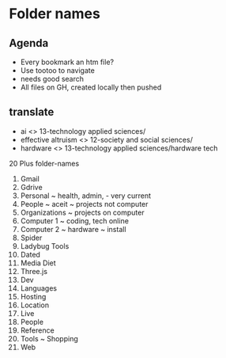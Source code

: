 # Folder names

## Agenda

* Every bookmark an htm file?
* Use tootoo to navigate
* needs good search
* All files on GH, created locally then pushed


## translate

* ai <> 13-technology applied sciences/
* effective altruism <> 12-society and social sciences/
* hardware <> 13-technology applied sciences/hardware tech


20 Plus folder-names

1. Gmail
2. Gdrive
3. Personal ~ health, admin, - very current
4. People ~ aceit ~ projects not computer
5. Organizations ~ projects on computer
6. Computer 1 ~ coding, tech online
7. Computer 2 ~ hardware ~ install
8. Spider
9. Ladybug Tools
10. Dated
11. Media Diet
12. Three.js
13. Dev
14. Languages
15. Hosting
16. Location
17. Live
18. People
19. Reference
20. Tools ~ Shopping
21. Web


